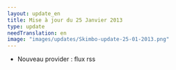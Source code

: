 ```yaml
---
layout: update_en
title: Mise à jour du 25 Janvier 2013
type: update
needTranslation: en
image: "images/updates/Skimbo-update-25-01-2013.png"
---
```

* Nouveau provider : flux rss
